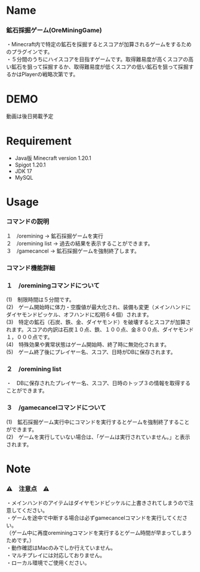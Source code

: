 # Name
<h3>鉱石採掘ゲーム(OreMiningGame)</h2>

・Minecraft内で特定の鉱石を採掘するとスコアが加算されるゲームをするためのプラグインです。</br>
・５分間のうちにハイスコアを目指すゲームです。取得難易度が高くスコアの高い鉱石を狙って採掘するか、取得難易度が低くスコアの低い鉱石を狙って採掘するかはPlayerの戦略次第です。

# DEMO

動画は後日掲載予定

# Requirement
* Java版 Minecraft version 1.20.1
* Spigot 1.20.1
* JDK 17
* MySQL

# Usage
<h3>コマンドの説明</h3>
１　/oremining -> 鉱石採掘ゲームを実行</br>
２　/oremining list -> 過去の結果を表示することができます。</br>
３　/gamecancel -> 鉱石採掘ゲームを強制終了します。</br>

<h3>コマンド機能詳細</h3>
<h3>１　/oreminingコマンドについて</h3>
(1)　制限時間は５分間です。</br>
(2)　ゲーム開始時に体力・空腹値が最大化され、装備も変更（メインハンドにダイヤモンドピッケル、オフハンドに松明６４個）されます。</br>
(3)　特定の鉱石（石炭、鉄、金、ダイヤモンド）を破壊するとスコアが加算されます。スコアの内訳は石炭１０点、鉄、１００点、金８００点、ダイヤモンド１，０００点です。</br>
(4)　特殊効果や異常状態はゲーム開始時、終了時に無効化されます。</br>
(5)　ゲーム終了後にプレイヤー名、スコア、日時がDBに保存されます。

<h3>２　/oremining list</h3>
・　DBに保存されたプレイヤー名、スコア、日時のトップ３の情報を取得することができます。

<h3>３　/gamecancelコマンドについて</h3>
(1)　鉱石採掘ゲーム実行中にコマンドを実行するとゲームを強制終了することができます。</br>
(2)　ゲームを実行していない場合は、「ゲームは実行されていません。」と表示されます。

# Note
<h3>⚠️　注意点　⚠️</h3>
・メインハンドのアイテムはダイヤモンドピッケルに上書きされてしまうので注意してください。</br>
・ゲームを途中で中断する場合は必ずgamecancelコマンドを実行してください。</br>
（ゲーム中に再度oreminingコマンドを実行するとゲーム時間が早まってしまうためです。）</br>
・動作確認はMacのみでしか行えていません。</br>
・マルチプレイには対応しておりません。</br>
・ローカル環境でご使用ください。</br>
